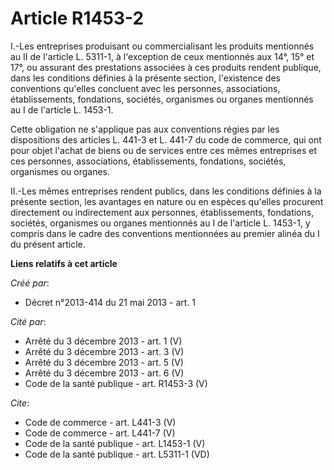 # Article R1453-2

I.-Les entreprises produisant ou commercialisant les produits mentionnés au II de l'article L. 5311-1, à l'exception de ceux
mentionnés aux 14°, 15° et 17°, ou assurant des prestations associées à ces produits rendent publique, dans les conditions
définies à la présente section, l'existence des conventions qu'elles concluent avec les personnes, associations,
établissements, fondations, sociétés, organismes ou organes mentionnés au I de l'article L. 1453-1. 

Cette obligation ne s'applique pas aux conventions régies par les dispositions des articles L. 441-3 et L. 441-7 du code de
commerce, qui ont pour objet l'achat de biens ou de services entre ces mêmes entreprises et ces personnes, associations,
établissements, fondations, sociétés, organismes ou organes. 

II.-Les mêmes entreprises rendent publics, dans les conditions définies à la présente section, les avantages en nature ou en
espèces qu'elles procurent directement ou indirectement aux personnes, établissements, fondations, sociétés, organismes ou
organes mentionnés au I de l'article L. 1453-1, y compris dans le cadre des conventions mentionnées au premier alinéa du I du
présent article.

**Liens relatifs à cet article**

_Créé par_:

  - Décret n°2013-414 du 21 mai 2013 - art. 1

_Cité par_:

  - Arrêté du 3 décembre 2013 - art. 1 (V)
  - Arrêté du 3 décembre 2013 - art. 3 (V)
  - Arrêté du 3 décembre 2013 - art. 5 (V)
  - Arrêté du 3 décembre 2013 - art. 6 (V)
  - Code de la santé publique - art. R1453-3 (V)

_Cite_:

  - Code de commerce - art. L441-3 (V)
  - Code de commerce - art. L441-7 (V)
  - Code de la santé publique - art. L1453-1 (V)
  - Code de la santé publique - art. L5311-1 (VD)
